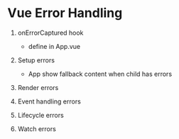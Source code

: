 # Vue Error Handling

1. onErrorCaptured hook
    - define in App.vue

2. Setup errors
    - App show fallback content when child has errors

3. Render errors

4. Event handling errors

5. Lifecycle errors

6. Watch errors
